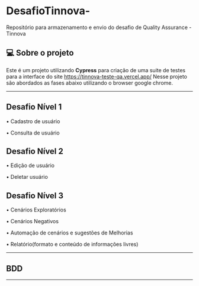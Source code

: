 
# DesafioTinnova-
Repositório para armazenamento e envio do desafio de Quality Assurance - Tinnova 


## 💻 Sobre o projeto
Este é um projeto utilizando **Cypress** para criação de uma suite de testes para a interface do site  https://tinnova-teste-qa.vercel.app/
Nesse projeto são abordados as fases abaixo utilizando o browser google chrome.

---

##  Desafio Nível 1
  • Cadastro de usuário

  • Consulta de usuário
## Desafio Nível 2
  • Edição de usuário 

  • Deletar usuário
## Desafio Nível 3
  • Cenários Exploratórios

  • Cenários Negativos

  • Automação de cenários e sugestões de Melhorias

  • Relatório(formato e conteúdo de informações livres)
  
---

## BDD 


---
